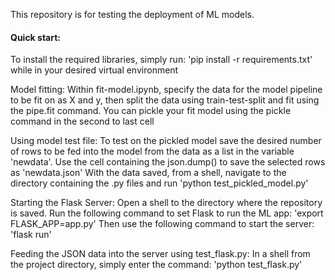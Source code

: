 This repository is for testing the deployment of ML models.

#### Quick start:
To install the required libraries, simply run: 'pip install -r requirements.txt' while in your desired virtual environment

Model fitting:
Within fit-model.ipynb, specify the data for the model pipeline to be fit on as X and y, then split the data using train-test-split and fit using the pipe.fit command.
You can pickle your fit model using the pickle command in the second to last cell

Using model test file:
To test on the pickled model save the desired number of rows to be fed into the model from the data as a list in the variable 'newdata'.
Use the cell containing the json.dump() to save the selected rows as 'newdata.json'
With the data saved, from a shell, navigate to the directory containing the .py files and run 'python test_pickled_model.py'

Starting the Flask Server:
Open a shell to the directory where the repository is saved.
Run the following command to set Flask to run the ML app: 'export FLASK_APP=app.py'
Then use the following command to start the server: 'flask run'

Feeding the JSON data into the server using test_flask.py:
In a shell from the project directory, simply enter the command: 'python test_flask.py'

